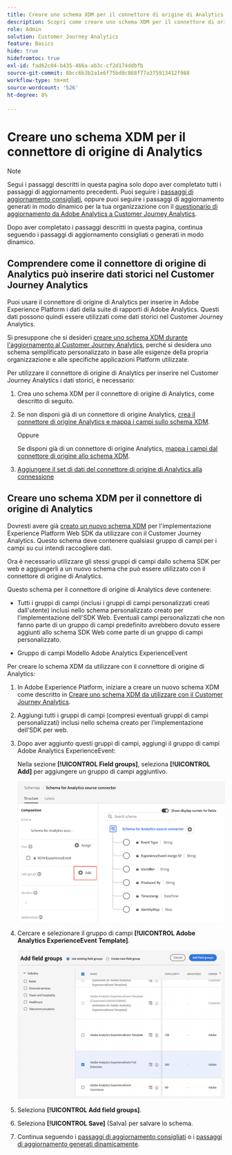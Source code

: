 ```yaml
---
title: Creare uno schema XDM per il connettore di origine di Analytics
description: Scopri come creare uno schema XDM per il connettore di origine di Analytics
role: Admin
solution: Customer Journey Analytics
feature: Basics
hide: true
hidefromtoc: true
exl-id: fad62c04-b435-466a-ab3c-cf2d174ddbfb
source-git-commit: 8bcc6b3b2a1e6f75bd0c868f77a375913412f988
workflow-type: tm+mt
source-wordcount: '526'
ht-degree: 8%

---
```


# Creare uno schema XDM per il connettore di origine di Analytics

>[!NOTE]
> 
>Segui i passaggi descritti in questa pagina solo dopo aver completato tutti i passaggi di aggiornamento precedenti. Puoi seguire i [passaggi di aggiornamento consigliati](/help/getting-started/cja-upgrade/cja-upgrade-recommendations.md#recommended-upgrade-steps-for-most-organizations), oppure puoi seguire i passaggi di aggiornamento generati in modo dinamico per la tua organizzazione con il [questionario di aggiornamento da Adobe Analytics a Customer Journey Analytics](https://gigazelle.github.io/cja-ttv/).
>
>Dopo aver completato i passaggi descritti in questa pagina, continua seguendo i passaggi di aggiornamento consigliati o generati in modo dinamico.

## Comprendere come il connettore di origine di Analytics può inserire dati storici nel Customer Journey Analytics

Puoi usare il connettore di origine di Analytics per inserire in Adobe Experience Platform i dati della suite di rapporti di Adobe Analytics. Questi dati possono quindi essere utilizzati come dati storici nel Customer Journey Analytics.

Si presuppone che si desideri [creare uno schema XDM durante l&#39;aggiornamento al Customer Journey Analytics](/help/getting-started/cja-upgrade/cja-upgrade-schema-create.md), perché si desidera uno schema semplificato personalizzato in base alle esigenze della propria organizzazione e alle specifiche applicazioni Platform utilizzate.

Per utilizzare il connettore di origine di Analytics per inserire nel Customer Journey Analytics i dati storici, è necessario:

1. Crea uno schema XDM per il connettore di origine di Analytics, come descritto di seguito.

1. Se non disponi già di un connettore di origine Analytics, [crea il connettore di origine Analytics e mappa i campi sullo schema XDM](/help/getting-started/cja-upgrade/cja-upgrade-source-connector.md).

   Oppure

   Se disponi già di un connettore di origine Analytics, [mappa i campi dal connettore di origine allo schema XDM](/help/getting-started/cja-upgrade/cja-upgrade-from-source-connector.md).

1. [Aggiungere il set di dati del connettore di origine di Analytics alla connessione](/help/getting-started/cja-upgrade/cja-upgrade-source-connector-dataset.md)

## Creare uno schema XDM per il connettore di origine di Analytics

Dovresti avere già [creato un nuovo schema XDM](/help/getting-started/cja-upgrade/cja-upgrade-schema-create.md) per l&#39;implementazione Experience Platform Web SDK da utilizzare con il Customer Journey Analytics. Questo schema deve contenere qualsiasi gruppo di campi per i campi su cui intendi raccogliere dati.

Ora è necessario utilizzare gli stessi gruppi di campi dallo schema SDK per web e aggiungerli a un nuovo schema che può essere utilizzato con il connettore di origine di Analytics.

Questo schema per il connettore di origine di Analytics deve contenere:

* Tutti i gruppi di campi (inclusi i gruppi di campi personalizzati creati dall&#39;utente) inclusi nello schema personalizzato creato per l&#39;implementazione dell&#39;SDK Web. Eventuali campi personalizzati che non fanno parte di un gruppo di campi predefinito avrebbero dovuto essere aggiunti allo schema SDK Web come parte di un gruppo di campi personalizzato.

* Gruppo di campi Modello Adobe Analytics ExperienceEvent

Per creare lo schema XDM da utilizzare con il connettore di origine di Analytics:

1. In Adobe Experience Platform, iniziare a creare un nuovo schema XDM come descritto in [Creare uno schema XDM da utilizzare con il Customer Journey Analytics](/help/getting-started/cja-upgrade/cja-upgrade-schema-create.md).

1. Aggiungi tutti i gruppi di campi (compresi eventuali gruppi di campi personalizzati) inclusi nello schema creato per l’implementazione dell’SDK per web.

1. Dopo aver aggiunto questi gruppi di campi, aggiungi il gruppo di campi Adobe Analytics ExperienceEvent:

   Nella sezione **[!UICONTROL Field groups]**, seleziona **[!UICONTROL Add]** per aggiungere un gruppo di campi aggiuntivo.

   ![Aggiungi gruppo di campi allo schema](assets/schema-add-field-group.png)

1. Cercare e selezionare il gruppo di campi **[!UICONTROL Adobe Analytics ExperienceEvent Template]**.

   ![Aggiungi il gruppo di campi Adobe Analytics ExperienceEvent](assets/schema-experienceevent.png)

1. Seleziona **[!UICONTROL Add field groups]**.

1. Seleziona **[!UICONTROL Save]** (Salva) per salvare lo schema.

1. Continua seguendo i [passaggi di aggiornamento consigliati](/help/getting-started/cja-upgrade/cja-upgrade-recommendations.md#recommended-upgrade-steps-for-most-organizations) o i [passaggi di aggiornamento generati dinamicamente](https://gigazelle.github.io/cja-ttv/).
